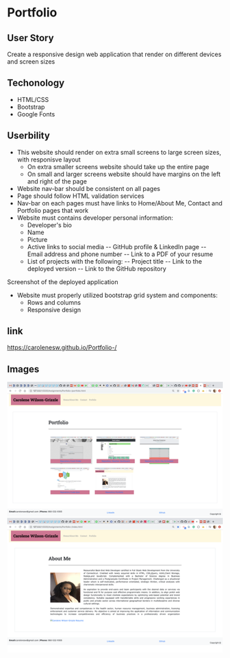 # Portfolio 

## User Story 

Create a responsive design web application that render on different devices and screen sizes 

## Techonology

- HTML/CSS
- Bootstrap
- Google Fonts  

## Userbility

- This website should render on extra small screens to large screen sizes, with responisve layout
    - On extra smaller screens website should take up the entire page
    - On small and larger screens website should have margins on the left and right of the page
- Website nav-bar should be consistent on all pages 
- Page should follow HTML validation services
- Nav-bar on each pages must have links to Home/About Me, Contact and Portfolio pages that work
- Website must contains developer personal information:
    - Developer's bio 
    - Name
    - Picture
    - Active links to social media 
        -- GitHub profile & LinkedIn page
        -- Email address and phone number
        -- Link to a PDF of your resume
    - List of projects with the following:
        -- Project title
        -- Link to the deployed version
        -- Link to the GitHub repository

Screenshot of the deployed application
- Website must properly utilized bootstrap grid system and components:
    - Rows and columns 
    - Responsive design 

## link

https://carolenesw.github.io/Portfolio-/

## Images

<img src="asset/image/portfolio.png">


<img src="asset/image/about_me.png">


